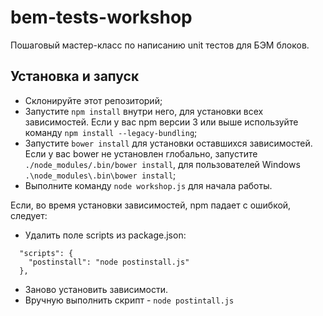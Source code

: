 # bem-tests-workshop 

Пошаговый мастер-класс по написанию unit тестов для БЭМ блоков.

## Установка и запуск ##

* Склонируйте этот репозиторий;
* Запустите `npm install` внутри него, для установки всех зависимостей. Если у вас npm версии 3 или выше используйте команду `npm install --legacy-bundling`;
* Запустите `bower install` для установки оставшихся зависимостей. Если у вас bower не установлен глобально, запустите `./node_modules/.bin/bower install`, для пользователей Windows `.\node_modules\.bin\bower install`;
* Выполните команду `node workshop.js` для начала работы.


Если, во время установки зависимостей, npm падает с ошибкой, следует:

* Удалить поле scripts из package.json:
```
  "scripts": {
    "postinstall": "node postinstall.js"
  },
```
* Заново установить зависимости.
* Вручную выполнить скрипт - `node postintall.js`
